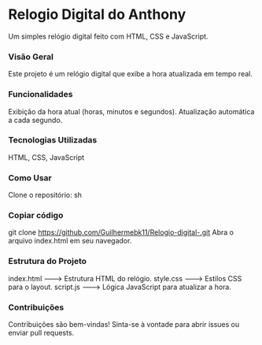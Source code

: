 # Relogio Digital do Anthony
Um simples relógio digital feito com HTML, CSS e JavaScript.

### Visão Geral

Este projeto é um relógio digital que exibe a hora atualizada em tempo real.

### Funcionalidades

Exibição da hora atual (horas, minutos e segundos).
Atualização automática a cada segundo.

### Tecnologias Utilizadas
HTML, CSS, JavaScript

### Como Usar
Clone o repositório: sh

### Copiar código
git clone https://github.com/Guilhermebk11/Relogio-digital-.git
Abra o arquivo index.html em seu navegador.

### Estrutura do Projeto

index.html ---> Estrutura HTML do relógio.
style.css ---> Estilos CSS para o layout.
script.js ---> Lógica JavaScript para atualizar a hora.

### Contribuições
Contribuições são bem-vindas! Sinta-se à vontade para abrir issues ou enviar pull requests.

